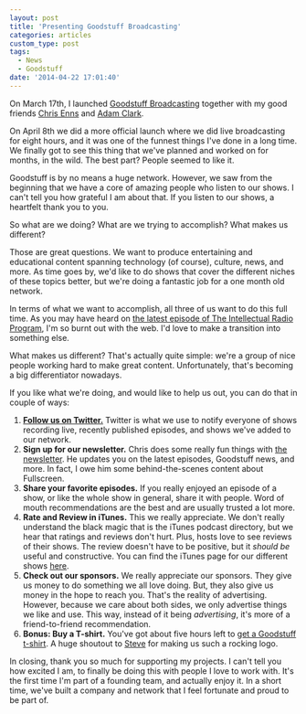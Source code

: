 ```yaml
---
layout: post
title: 'Presenting Goodstuff Broadcasting'
categories: articles
custom_type: post
tags:
  - News
  - Goodstuff
date: '2014-04-22 17:01:40'
---
```

On March 17th, I launched [Goodstuff Broadcasting](http://goodstuff.fm/) together with my good friends [Chris Enns](https://twitter.com/ichris) and [Adam Clark](https://twitter.com/avclark).

On April 8th we did a more official launch where we did live broadcasting for eight hours, and it was one of the funnest things I've done in a long time. We finally got to see this thing that we've planned and worked on for months, in the wild. The best part? People seemed to like it.

Goodstuff is by no means a huge network. However, we saw from the beginning that we have a core of amazing people who listen to our shows. I can't tell you how grateful I am about that. If you listen to our shows, a heartfelt thank you to you.

So what are we doing? What are we trying to accomplish? What makes us different?

Those are great questions. We want to produce entertaining and educational content spanning technology (of course), culture, news, and more. As time goes by, we'd like to do shows that cover the different niches of these topics better, but we're doing a fantastic job for a one month old network.

In terms of what we want to accomplish, all three of us want to do this full time. As you may have heard on [the latest episode of The Intellectual Radio Program](http://goodstuff.fm/tirp/31), I'm so burnt out with the web. I'd love to make a transition into something else.

What makes us different? That's actually quite simple: we're a group of nice people working hard to make great content. Unfortunately, that's becoming a big differentiator nowadays.

If you like what we're doing, and would like to help us out, you can do that in couple of ways:

1. **[Follow us on Twitter.](https://twitter.com/goodstufffm)** Twitter is what we use to notify everyone of shows recording live, recently published episodes, and shows we've added to our network.
2. **Sign up for our newsletter.** Chris does some really fun things with [the newsletter](http://goodstuff.fm/newsletter). He updates you on the latest episodes, Goodstuff news, and more. In fact, I owe him some behind-the-scenes content about Fullscreen.
2. **Share your favorite episodes.** If you really enjoyed an episode of a show, or like the whole show in general, share it with people. Word of mouth recommendations are the best and are usually trusted a lot more. 
3. **Rate and Review in iTunes.** This we really appreciate. We don't really understand the black magic that is the iTunes podcast directory, but we hear that ratings and reviews don't hurt. Plus, hosts love to see reviews of their shows. The review doesn't have to be positive, but it *should be* useful and constructive. You can find the iTunes page for our different shows [here](http://goodstuff.fm/broadcasts).
4. **Check out our sponsors.** We really appreciate our sponsors. They give us money to do something we all love doing. But, they also give us money in the hope to reach you. That's the reality of advertising. However, because we care about both sides, we only advertise things we like and use. This way, instead of it being *advertising*, it's more of a friend-to-friend recommendation.
5. **Bonus: Buy a T-shirt.** You've got about five hours left to [get a Goodstuff t-shirt](http://teespring.com/goodstuff_fm). A huge shoutout to [Steve](http://stevaker.com) for making us such a rocking logo.

In closing, thank you so much for supporting my projects. I can't tell you how excited I am, to finally be doing this with people I love to work with. It's the first time I'm part of a founding team, and actually enjoy it. In a short time, we've built a company and network that I feel fortunate and proud to be part of. 
